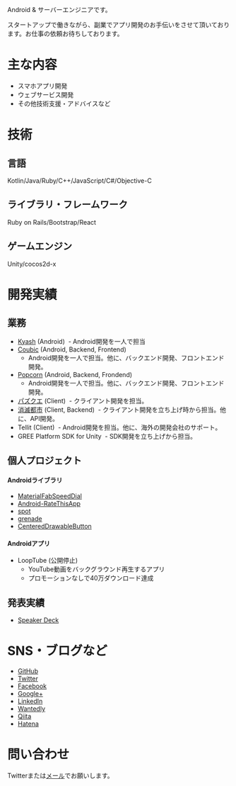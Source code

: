 Android & サーバーエンジニアです。

スタートアップで働きながら、副業でアプリ開発のお手伝いをさせて頂いております。お仕事の依頼お待ちしております。

# 主な内容

- スマホアプリ開発
- ウェブサービス開発
- その他技術支援・アドバイスなど

# 技術

## 言語

Kotlin/Java/Ruby/C++/JavaScript/C#/Objective-C

## ライブラリ・フレームワーク

Ruby on Rails/Bootstrap/React

## ゲームエンジン

Unity/cocos2d-x

# 開発実績

## 業務

- [Kyash](https://kyash.co/) (Android)
  - Android開発を一人で担当
- [Coubic](https://coubic.com/) (Android, Backend, Frontend)
  - Android開発を一人で担当。他に、バックエンド開発、フロントエンド開発。
- [Popcorn](https://popcorn.coubic.com/) (Android, Backend, Frondend)
  - Android開発を一人で担当。他に、バックエンド開発、フロントエンド開発。
- [パズクエ](http://puzzque.wrightflyer.net/) (Client)
  - クライアント開発を担当。
- [消滅都市](http://shoumetsu.wrightflyer.net/) (Client, Backend)
  - クライアント開発を立ち上げ時から担当。他に、API開発。
- Tellit (Client)
  - Android開発を担当。他に、海外の開発会社のサポート。
- GREE Platform SDK for Unity
  - SDK開発を立ち上げから担当。
 
## 個人プロジェクト

#### Androidライブラリ

- [MaterialFabSpeedDial](https://github.com/kobakei/MaterialFabSpeedDial)
- [Android-RateThisApp](https://github.com/kobakei/Android-RateThisApp)
- [spot](https://github.com/kobakei/spot)
- [grenade](https://github.com/kobakei/grenade)
- [CenteredDrawableButton](https://github.com/kobakei/CenteredDrawableButton)

#### Androidアプリ

- LoopTube (公開停止)
  - YouTube動画をバックグラウンド再生するアプリ
  - プロモーションなしで40万ダウンロード達成

## 発表実績

- [Speaker Deck](https://speakerdeck.com/kobakei)

# SNS・ブログなど

* [GitHub](https://github.com/kobakei)
* [Twitter](https://twitter.com/kobakei122)
* [Facebook](http://www.facebook.com/ksk.kbys)
* [Google+](https://plus.google.com/100383508419247156880/posts)
* [LinkedIn](http://www.linkedin.com/profile/view?id=79059247&trk=tab_pro)
* [Wantedly](https://www.wantedly.com/users/13255)
* [Qiita](http://qiita.com/kobakei)
* [Hatena](http://kobakei.hatenadiary.jp/)

# 問い合わせ

Twitterまたは[メール](mailto:kobakei122@gmail.com)でお願いします。
